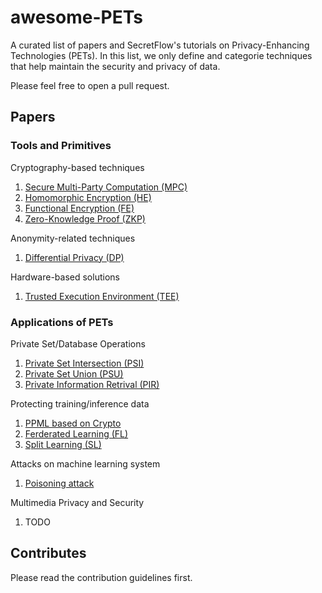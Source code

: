 # awesome-PETs

A curated list of papers and SecretFlow's tutorials on Privacy-Enhancing Technologies (PETs). In this list, we only define and categorie techniques that help maintain the security and privacy of data.

Please feel free to open a pull request.

## Papers

### Tools and Primitives

Cryptography-based techniques

1. [Secure Multi-Party Computation (MPC)](papers/mpc.md) 
2. [Homomorphic Encryption (HE)](papers/he.md)
3. [Functional Encryption (FE)](papers/fe.md)
4. [Zero-Knowledge Proof (ZKP)](papers/zkp.md)

Anonymity-related techniques

1. [Differential Privacy (DP)](papers/dp.md)

Hardware-based solutions

1. [Trusted Execution Environment (TEE)](papers/tee.md)

### Applications of PETs

Private Set/Database Operations

1. [Private Set Intersection (PSI)](papers/psi.md)
2. [Private Set Union (PSU)](papers/psu.md)
3. [Private Information Retrival (PIR)](papers/pir.md)

Protecting training/inference data

1. [PPML based on Crypto](papers/ppml_crypto.md)
2. [Ferderated Learning (FL)](papers/fl.md)
3. [Split Learning (SL)](papers/sl.md)

Attacks on machine learning system

1. [Poisoning attack](papers/poison.md)

Multimedia Privacy and Security

1. TODO

## Contributes

Please read the contribution guidelines first.
